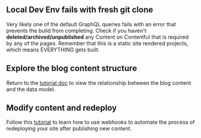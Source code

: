 ## Local Dev Env fails with fresh git clone
Very likely one of the default GraphQL queries fails with an error that prevents the build from completing. Check if you haven't **deleted/archived/unpublished** any Content on Contentful that is required by any of the pages. Remember that this is a static site rendered projects, which means EVERYTHING gets built.

## Explore the blog content structure
Return to the [tutorial doc](https://www.contentful.com/developers/docs/tutorials/general/get-started/#explore-how-the-sample-website-is-built-with-contentful) to view the relationship between the blog content and the data model.

## Modify content and redeploy
Follow this [tutorial](https://www.contentful.com/developers/docs/tutorials/general/automate-site-builds-with-webhooks/) to learn how to use webhooks to automate the process of redeploying your site after publishing new content.
